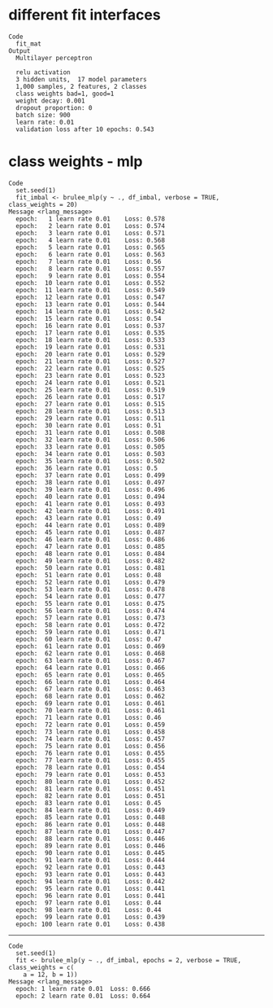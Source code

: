 # different fit interfaces

    Code
      fit_mat
    Output
      Multilayer perceptron
      
      relu activation
      3 hidden units,  17 model parameters
      1,000 samples, 2 features, 2 classes 
      class weights bad=1, good=1 
      weight decay: 0.001 
      dropout proportion: 0 
      batch size: 900 
      learn rate: 0.01 
      validation loss after 10 epochs: 0.543 

# class weights - mlp

    Code
      set.seed(1)
      fit_imbal <- brulee_mlp(y ~ ., df_imbal, verbose = TRUE, class_weights = 20)
    Message <rlang_message>
      epoch:   1 learn rate 0.01 	Loss: 0.578 
      epoch:   2 learn rate 0.01 	Loss: 0.574 
      epoch:   3 learn rate 0.01 	Loss: 0.571 
      epoch:   4 learn rate 0.01 	Loss: 0.568 
      epoch:   5 learn rate 0.01 	Loss: 0.565 
      epoch:   6 learn rate 0.01 	Loss: 0.563 
      epoch:   7 learn rate 0.01 	Loss: 0.56 
      epoch:   8 learn rate 0.01 	Loss: 0.557 
      epoch:   9 learn rate 0.01 	Loss: 0.554 
      epoch:  10 learn rate 0.01 	Loss: 0.552 
      epoch:  11 learn rate 0.01 	Loss: 0.549 
      epoch:  12 learn rate 0.01 	Loss: 0.547 
      epoch:  13 learn rate 0.01 	Loss: 0.544 
      epoch:  14 learn rate 0.01 	Loss: 0.542 
      epoch:  15 learn rate 0.01 	Loss: 0.54 
      epoch:  16 learn rate 0.01 	Loss: 0.537 
      epoch:  17 learn rate 0.01 	Loss: 0.535 
      epoch:  18 learn rate 0.01 	Loss: 0.533 
      epoch:  19 learn rate 0.01 	Loss: 0.531 
      epoch:  20 learn rate 0.01 	Loss: 0.529 
      epoch:  21 learn rate 0.01 	Loss: 0.527 
      epoch:  22 learn rate 0.01 	Loss: 0.525 
      epoch:  23 learn rate 0.01 	Loss: 0.523 
      epoch:  24 learn rate 0.01 	Loss: 0.521 
      epoch:  25 learn rate 0.01 	Loss: 0.519 
      epoch:  26 learn rate 0.01 	Loss: 0.517 
      epoch:  27 learn rate 0.01 	Loss: 0.515 
      epoch:  28 learn rate 0.01 	Loss: 0.513 
      epoch:  29 learn rate 0.01 	Loss: 0.511 
      epoch:  30 learn rate 0.01 	Loss: 0.51 
      epoch:  31 learn rate 0.01 	Loss: 0.508 
      epoch:  32 learn rate 0.01 	Loss: 0.506 
      epoch:  33 learn rate 0.01 	Loss: 0.505 
      epoch:  34 learn rate 0.01 	Loss: 0.503 
      epoch:  35 learn rate 0.01 	Loss: 0.502 
      epoch:  36 learn rate 0.01 	Loss: 0.5 
      epoch:  37 learn rate 0.01 	Loss: 0.499 
      epoch:  38 learn rate 0.01 	Loss: 0.497 
      epoch:  39 learn rate 0.01 	Loss: 0.496 
      epoch:  40 learn rate 0.01 	Loss: 0.494 
      epoch:  41 learn rate 0.01 	Loss: 0.493 
      epoch:  42 learn rate 0.01 	Loss: 0.491 
      epoch:  43 learn rate 0.01 	Loss: 0.49 
      epoch:  44 learn rate 0.01 	Loss: 0.489 
      epoch:  45 learn rate 0.01 	Loss: 0.487 
      epoch:  46 learn rate 0.01 	Loss: 0.486 
      epoch:  47 learn rate 0.01 	Loss: 0.485 
      epoch:  48 learn rate 0.01 	Loss: 0.484 
      epoch:  49 learn rate 0.01 	Loss: 0.482 
      epoch:  50 learn rate 0.01 	Loss: 0.481 
      epoch:  51 learn rate 0.01 	Loss: 0.48 
      epoch:  52 learn rate 0.01 	Loss: 0.479 
      epoch:  53 learn rate 0.01 	Loss: 0.478 
      epoch:  54 learn rate 0.01 	Loss: 0.477 
      epoch:  55 learn rate 0.01 	Loss: 0.475 
      epoch:  56 learn rate 0.01 	Loss: 0.474 
      epoch:  57 learn rate 0.01 	Loss: 0.473 
      epoch:  58 learn rate 0.01 	Loss: 0.472 
      epoch:  59 learn rate 0.01 	Loss: 0.471 
      epoch:  60 learn rate 0.01 	Loss: 0.47 
      epoch:  61 learn rate 0.01 	Loss: 0.469 
      epoch:  62 learn rate 0.01 	Loss: 0.468 
      epoch:  63 learn rate 0.01 	Loss: 0.467 
      epoch:  64 learn rate 0.01 	Loss: 0.466 
      epoch:  65 learn rate 0.01 	Loss: 0.465 
      epoch:  66 learn rate 0.01 	Loss: 0.464 
      epoch:  67 learn rate 0.01 	Loss: 0.463 
      epoch:  68 learn rate 0.01 	Loss: 0.462 
      epoch:  69 learn rate 0.01 	Loss: 0.461 
      epoch:  70 learn rate 0.01 	Loss: 0.461 
      epoch:  71 learn rate 0.01 	Loss: 0.46 
      epoch:  72 learn rate 0.01 	Loss: 0.459 
      epoch:  73 learn rate 0.01 	Loss: 0.458 
      epoch:  74 learn rate 0.01 	Loss: 0.457 
      epoch:  75 learn rate 0.01 	Loss: 0.456 
      epoch:  76 learn rate 0.01 	Loss: 0.455 
      epoch:  77 learn rate 0.01 	Loss: 0.455 
      epoch:  78 learn rate 0.01 	Loss: 0.454 
      epoch:  79 learn rate 0.01 	Loss: 0.453 
      epoch:  80 learn rate 0.01 	Loss: 0.452 
      epoch:  81 learn rate 0.01 	Loss: 0.451 
      epoch:  82 learn rate 0.01 	Loss: 0.451 
      epoch:  83 learn rate 0.01 	Loss: 0.45 
      epoch:  84 learn rate 0.01 	Loss: 0.449 
      epoch:  85 learn rate 0.01 	Loss: 0.448 
      epoch:  86 learn rate 0.01 	Loss: 0.448 
      epoch:  87 learn rate 0.01 	Loss: 0.447 
      epoch:  88 learn rate 0.01 	Loss: 0.446 
      epoch:  89 learn rate 0.01 	Loss: 0.446 
      epoch:  90 learn rate 0.01 	Loss: 0.445 
      epoch:  91 learn rate 0.01 	Loss: 0.444 
      epoch:  92 learn rate 0.01 	Loss: 0.443 
      epoch:  93 learn rate 0.01 	Loss: 0.443 
      epoch:  94 learn rate 0.01 	Loss: 0.442 
      epoch:  95 learn rate 0.01 	Loss: 0.441 
      epoch:  96 learn rate 0.01 	Loss: 0.441 
      epoch:  97 learn rate 0.01 	Loss: 0.44 
      epoch:  98 learn rate 0.01 	Loss: 0.44 
      epoch:  99 learn rate 0.01 	Loss: 0.439 
      epoch: 100 learn rate 0.01 	Loss: 0.438 

---

    Code
      set.seed(1)
      fit <- brulee_mlp(y ~ ., df_imbal, epochs = 2, verbose = TRUE, class_weights = c(
        a = 12, b = 1))
    Message <rlang_message>
      epoch: 1 learn rate 0.01 	Loss: 0.666 
      epoch: 2 learn rate 0.01 	Loss: 0.664 

